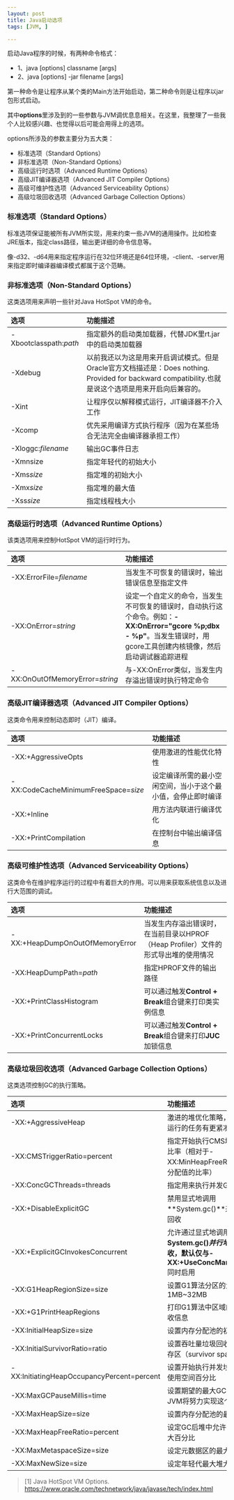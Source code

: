 ```yaml
---
layout: post
title: Java启动选项
tags: [JVM, ]

---
```


启动Java程序的时候，有两种命令格式：  
+ 1、java [options] classname [args]  
+ 2、java [options] -jar filename [args]  

第一种命令是让程序从某个类的Main方法开始启动，第二种命令则是让程序以jar包形式启动。

其中**options**里涉及到的一些参数与JVM调优息息相关。在这里，我整理了一些我个人比较感兴趣、也觉得以后可能会用得上的选项。

options所涉及的参数主要分为五大类：  
+ 标准选项（Standard Options）  
+ 非标准选项（Non-Standard Options）  
+ 高级运行时选项（Advanced Runtime Options）  
+ 高级JIT编译器选项（Advanced JIT Compiler Options）  
+ 高级可维护性选项（Advanced Serviceability Options）  
+ 高级垃圾回收选项（Advanced Garbage Collection Options）  

### 标准选项（Standard Options）
标准选项保证能被所有JVM所实现，用来约束一些JVM的通用操作。比如检查JRE版本，指定class路径，输出更详细的命令信息等。

像-d32、-d64用来指定程序运行在32位环境还是64位环境，-client、-server用来指定即时编译器编译模式都属于这个范畴。

### 非标准选项（Non-Standard Options）
这类选项用来声明一些针对Java HotSpot VM的命令。

| 选项 | 功能描述 |
| :-------- |:------ |
| -Xbootclasspath:*path* | 指定额外的启动类加载器，代替JDK里rt.jar中的启动类加载器 |
| -Xdebug | 以前我还以为这是用来开启调试模式。但是Oracle官方文档描述是：Does nothing. Provided for backward compatibility.也就是说这个选项是用来开启向后兼容的。 |
| -Xint | 让程序仅以解释模式运行，JIT编译器不介入工作 |
| -Xcomp | 优先采用编译方式执行程序（因为在某些场合无法完全由编译器承担工作） |
| -Xloggc:*filename* | 输出GC事件日志 |
| -Xmnsize | 指定年轻代的初始大小 |
| -Xms*size* | 指定堆的初始大小 |
| -Xmx*size* | 指定堆的最大值 |
| -Xss*size* | 指定线程栈大小 |

### 高级运行时选项（Advanced Runtime Options）
该类选项用来控制HotSpot VM的运行时行为。

| 选项 | 功能描述 |
| :-------- |:------ |
| -XX:ErrorFile=*filename* | 当发生不可恢复的错误时，输出错误信息至指定文件 |
| -XX:OnError=*string* | 设定一个自定义的命令，当发生不可恢复的错误时，自动执行这个命令。例如：**-XX:OnError="gcore %p;dbx - %p"**。当发生错误时，用gcore工具创建内核镜像，然后启动调试器追踪进程 |
| -XX:OnOutOfMemoryError=*string* | 与-XX:OnError类似，当发生内存溢出错误时执行特定命令 |

### 高级JIT编译器选项（Advanced JIT Compiler Options）  
这类命令用来控制动态即时（JIT）编译。

| 选项 | 功能描述 |
| :-------- |:------ |
| -XX:+AggressiveOpts | 使用激进的性能优化特性 |
| -XX:CodeCacheMinimumFreeSpace=*size* | 设定编译所需的最小空闲空间，当小于这个最小值，会停止即时编译 |
| -XX:+Inline | 用方法内联进行编译优化 |
| -XX:+PrintCompilation | 在控制台中输出编译信息 |

### 高级可维护性选项（Advanced Serviceability Options）
这类命令在维护程序运行的过程中有着巨大的作用。可以用来获取系统信息以及进行大范围的调试。

| 选项 | 功能描述 |
| :-------- |:------ |
| -XX:+HeapDumpOnOutOfMemoryError | 当发生内存溢出错误时，在当前目录以HPROF（Heap Profiler）文件的形式导出堆的使用情况 |
| -XX:HeapDumpPath=*path* | 指定HPROF文件的输出路径 |
| -XX:+PrintClassHistogram | 可以通过触发**Control + Break**组合键来打印类实例信息 |
| -XX:+PrintConcurrentLocks | 可以通过触发**Control + Break**组合键来打印**JUC**加锁信息 |

### 高级垃圾回收选项（Advanced Garbage Collection Options）
这类选项控制GC的执行策略。

| 选项 | 功能描述 |
| :-------- |:------ |
| -XX:+AggressiveHeap | 激进的堆优化策略，可以长时间运行的任务有更紧凑的内存分配 |
| -XX:CMSTriggerRatio=percent | 指定开始执行CMS垃圾回收的比率（相对于-XX:MinHeapFreeRatio选项所分配值的比率） |
| -XX:ConcGCThreads=threads | 指定用来执行并发GC的线程数 |
| -XX:+DisableExplicitGC | 禁用显式地调用**System.gc()**来执行垃圾回收 |
| -XX:+ExplicitGCInvokesConcurrent | 允许通过显式地调用**System.gc()***并行地*执行垃圾回收，默认仅与**-XX:+UseConcMarkSweepGC**同时启用 |
| -XX:G1HeapRegionSize=size | 设置G1算法分区的大小，值从1MB~32MB |
| -XX:+G1PrintHeapRegions | 打印G1算法中区域的分配与回收信息 |
| -XX:InitialHeapSize=size | 设置内存分配池的初始大小 |
| -XX:InitialSurvivorRatio=ratio | 设置吞吐量垃圾回收器中初始生存区（survivor space）的比率 |
| -XX:InitiatingHeapOccupancyPercent=percent | 设置开始执行并发垃圾回收的堆使用空间百分比 |
| -XX:MaxGCPauseMillis=time | 设置期望的最大GC中断时间，JVM将努力实现这个目标 |
| -XX:MaxHeapSize=size | 设置内存分配池的最大值 |
| -XX:MaxHeapFreeRatio=percent | 设定GC后堆中允许的空闲的最大百分比 |
| -XX:MaxMetaspaceSize=size | 设定元数据区的最大值 |
| -XX:MaxNewSize=size | 设定年轻代最大堆大小 |


> [1] Java HotSpot VM Options. https://www.oracle.com/technetwork/java/javase/tech/index.html